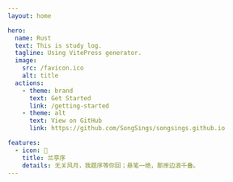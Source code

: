 ```yaml
---
layout: home

hero:
  name: Rust
  text: This is study log.
  tagline: Using VitePress generator.
  image:
    src: /favicon.ico
    alt: title
  actions:
    - theme: brand
      text: Get Started
      link: /getting-started
    - theme: alt
      text: View on GitHub
      link: https://github.com/SongSings/songsings.github.io

features:
  - icon: 🍎 
    title: 兰亭序
    details: 无关风月，我题序等你回；悬笔一绝，那岸边浪千叠。
---
```


<style>
:root {
  --vp-home-hero-name-color: transparent;
  --vp-home-hero-name-background: -webkit-linear-gradient(120deg, #bd34fe, #62ff75);
}

</style>